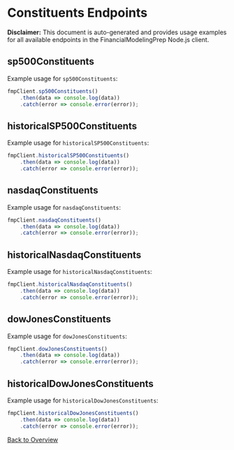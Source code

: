 # Constituents Endpoints

**Disclaimer:** This document is auto-generated and provides usage examples for all available endpoints in the FinancialModelingPrep Node.js client.

## sp500Constituents

Example usage for `sp500Constituents`:

```javascript
fmpClient.sp500Constituents()
    .then(data => console.log(data))
    .catch(error => console.error(error));
```

## historicalSP500Constituents

Example usage for `historicalSP500Constituents`:

```javascript
fmpClient.historicalSP500Constituents()
    .then(data => console.log(data))
    .catch(error => console.error(error));
```

## nasdaqConstituents

Example usage for `nasdaqConstituents`:

```javascript
fmpClient.nasdaqConstituents()
    .then(data => console.log(data))
    .catch(error => console.error(error));
```

## historicalNasdaqConstituents

Example usage for `historicalNasdaqConstituents`:

```javascript
fmpClient.historicalNasdaqConstituents()
    .then(data => console.log(data))
    .catch(error => console.error(error));
```

## dowJonesConstituents

Example usage for `dowJonesConstituents`:

```javascript
fmpClient.dowJonesConstituents()
    .then(data => console.log(data))
    .catch(error => console.error(error));
```

## historicalDowJonesConstituents

Example usage for `historicalDowJonesConstituents`:

```javascript
fmpClient.historicalDowJonesConstituents()
    .then(data => console.log(data))
    .catch(error => console.error(error));
```

[Back to Overview](./README.md)
